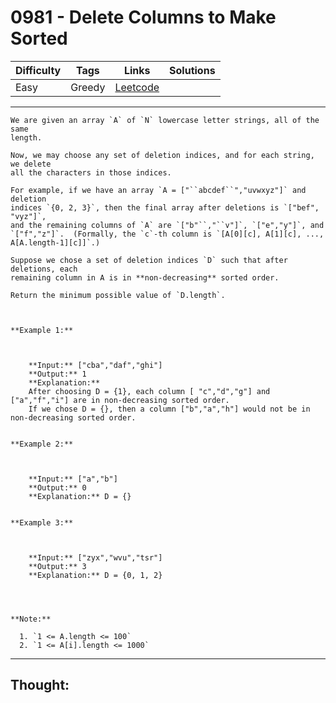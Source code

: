 # 0981 - Delete Columns to Make Sorted

Difficulty  | Tags | Links | Solutions
----------- | ---- | ----- | -----
Easy | Greedy | [Leetcode](https://leetcode.com/problems/delete-columns-to-make-sorted/description/) |


-----------

```
We are given an array `A` of `N` lowercase letter strings, all of the same
length.

Now, we may choose any set of deletion indices, and for each string, we delete
all the characters in those indices.

For example, if we have an array `A = ["``abcdef``","uvwxyz"]` and deletion
indices `{0, 2, 3}`, then the final array after deletions is `["bef", "vyz"]`,
and the remaining columns of `A` are `["b"``,"``v"]`, `["e","y"]`, and
`["f","z"]`.  (Formally, the `c`-th column is `[A[0][c], A[1][c], ...,
A[A.length-1][c]]`.)

Suppose we chose a set of deletion indices `D` such that after deletions, each
remaining column in A is in **non-decreasing** sorted order.

Return the minimum possible value of `D.length`.



**Example 1:**

    
    
    **Input:** ["cba","daf","ghi"]
    **Output:** 1
    **Explanation:**
    After choosing D = {1}, each column [ "c","d","g"] and ["a","f","i"] are in non-decreasing sorted order.
    If we chose D = {}, then a column ["b","a","h"] would not be in non-decreasing sorted order.
    

**Example 2:**

    
    
    **Input:** ["a","b"]
    **Output:** 0
    **Explanation:** D = {}
    

**Example 3:**

    
    
    **Input:** ["zyx","wvu","tsr"]
    **Output:** 3
    **Explanation:** D = {0, 1, 2}
    



**Note:**

  1. `1 <= A.length <= 100`
  2. `1 <= A[i].length <= 1000`
```

-----------

## Thought:

